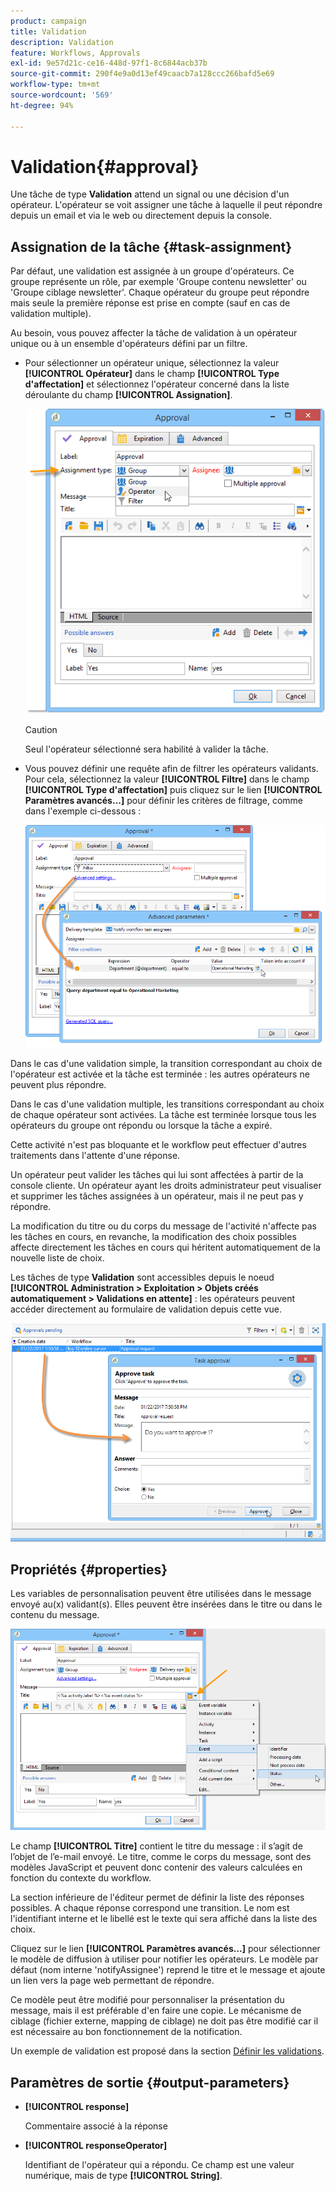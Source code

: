 ```yaml
---
product: campaign
title: Validation
description: Validation
feature: Workflows, Approvals
exl-id: 9e57d21c-ce16-448d-97f1-8c6844acb37b
source-git-commit: 290f4e9a0d13ef49caacb7a128ccc266bafd5e69
workflow-type: tm+mt
source-wordcount: '569'
ht-degree: 94%

---
```


# Validation{#approval}



Une tâche de type **Validation** attend un signal ou une décision d&#39;un opérateur. L&#39;opérateur se voit assigner une tâche à laquelle il peut répondre depuis un email et via le web ou directement depuis la console.

## Assignation de la tâche {#task-assignment}

Par défaut, une validation est assignée à un groupe d&#39;opérateurs. Ce groupe représente un rôle, par exemple &#39;Groupe contenu newsletter&#39; ou &#39;Groupe ciblage newsletter&#39;. Chaque opérateur du groupe peut répondre mais seule la première réponse est prise en compte (sauf en cas de validation multiple).

Au besoin, vous pouvez affecter la tâche de validation à un opérateur unique ou à un ensemble d&#39;opérateurs défini par un filtre.

* Pour sélectionner un opérateur unique, sélectionnez la valeur **[!UICONTROL Opérateur]** dans le champ **[!UICONTROL Type d&#39;affectation]** et sélectionnez l&#39;opérateur concerné dans la liste déroulante du champ **[!UICONTROL Assignation]**.

   ![](assets/s_advuser_validation_box_assign.png)

   >[!CAUTION]
   >
   >Seul l&#39;opérateur sélectionné sera habilité à valider la tâche.

* Vous pouvez définir une requête afin de filtrer les opérateurs validants. Pour cela, sélectionnez la valeur **[!UICONTROL Filtre]** dans le champ **[!UICONTROL Type d&#39;affectation]** puis cliquez sur le lien **[!UICONTROL Paramètres avancés...]** pour définir les critères de filtrage, comme dans l&#39;exemple ci-dessous :

   ![](assets/s_advuser_validation_box_filter.png)

Dans le cas d&#39;une validation simple, la transition correspondant au choix de l&#39;opérateur est activée et la tâche est terminée : les autres opérateurs ne peuvent plus répondre.

Dans le cas d&#39;une validation multiple, les transitions correspondant au choix de chaque opérateur sont activées. La tâche est terminée lorsque tous les opérateurs du groupe ont répondu ou lorsque la tâche a expiré.

Cette activité n&#39;est pas bloquante et le workflow peut effectuer d&#39;autres traitements dans l&#39;attente d&#39;une réponse.

Un opérateur peut valider les tâches qui lui sont affectées à partir de la console cliente. Un opérateur ayant les droits administrateur peut visualiser et supprimer les tâches assignées à un opérateur, mais il ne peut pas y répondre.

La modification du titre ou du corps du message de l&#39;activité n&#39;affecte pas les tâches en cours, en revanche, la modification des choix possibles affecte directement les tâches en cours qui héritent automatiquement de la nouvelle liste de choix.

Les tâches de type **Validation** sont accessibles depuis le noeud **[!UICONTROL Administration > Exploitation > Objets créés automatiquement > Validations en attente]** : les opérateurs peuvent accéder directement au formulaire de validation depuis cette vue.

![](assets/s_advuser_validation_from_console.png)

## Propriétés {#properties}

Les variables de personnalisation peuvent être utilisées dans le message envoyé au(x) validant(s). Elles peuvent être insérées dans le titre ou dans le contenu du message.

![](assets/edit_validation.png)

Le champ **[!UICONTROL Titre]** contient le titre du message : il s’agit de l’objet de l’e-mail envoyé. Le titre, comme le corps du message, sont des modèles JavaScript et peuvent donc contenir des valeurs calculées en fonction du contexte du workflow.

La section inférieure de l&#39;éditeur permet de définir la liste des réponses possibles. A chaque réponse correspond une transition. Le nom est l&#39;identifiant interne et le libellé est le texte qui sera affiché dans la liste des choix.

Cliquez sur le lien **[!UICONTROL Paramètres avancés...]** pour sélectionner le modèle de diffusion à utiliser pour notifier les opérateurs. Le modèle par défaut (nom interne &#39;notifyAssignee&#39;) reprend le titre et le message et ajoute un lien vers la page web permettant de répondre.

Ce modèle peut être modifié pour personnaliser la présentation du message, mais il est préférable d&#39;en faire une copie. Le mécanisme de ciblage (fichier externe, mapping de ciblage) ne doit pas être modifié car il est nécessaire au bon fonctionnement de la notification.

Un exemple de validation est proposé dans la section [Définir les validations](define-approvals.md).

## Paramètres de sortie {#output-parameters}

* **[!UICONTROL response]**

   Commentaire associé à la réponse

* **[!UICONTROL responseOperator]**

   Identifiant de l&#39;opérateur qui a répondu. Ce champ est une valeur numérique, mais de type **[!UICONTROL String]**.

